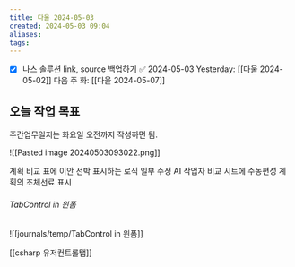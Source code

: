 ```yaml
---
title: 다울 2024-05-03
created: 2024-05-03 09:04
aliases: 
tags:
---
```

- [x] 나스 솔루션 link, source 백업하기 ✅ 2024-05-03
Yesterday: [[다울 2024-05-02]]
다음 주 화: [[다울 2024-05-07]]

## 오늘 작업 목표
주간업무일지는 화요일 오전까지 작성하면 됨.


![[Pasted image 20240503093022.png]]

계획 비교 표에 이안 선박 표시하는 로직 일부 수정
AI 작업자 비교 시트에 수동편성 계획의 조체선료 표시 

###### TabControl in 윈폼
![[journals/temp/TabControl in 윈폼]]




[[csharp 유저컨트롤탭]]
